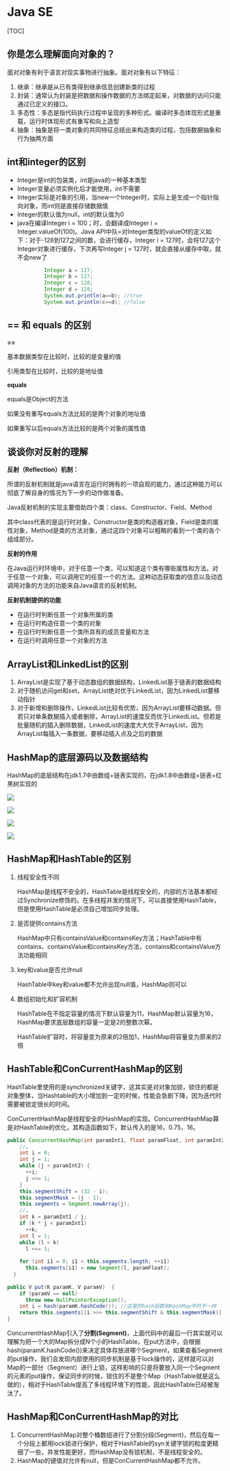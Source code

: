 # Java SE

[TOC]



## 你是怎么理解面向对象的？

面对对象有利于语言对现实事物进行抽象。面对对象有以下特征：

1. 继承：继承是从已有类得到继承信息创建新类的过程
2. 封装：通常认为封装是把数据和操作数据的方法绑定起来，对数据的访问只能通过已定义的接口。
3. 多态性：多态是指代码执行过程中呈现的多种形式。编译时多态体现形式是重载，运行时体现形式有重写和向上造型
4. 抽象：抽象是将一类对象的共同特征总结出来构造类的过程，包括数据抽象和行为抽两方面

## int和integer的区别

- Integer是int的包装类，int是java的一种基本类型
- Integer变量必须实例化后才能使用，int不需要
- Integer实际是对象的引用，当new一个Integer时，实际上是生成一个指针指向对象，而int则是直接存储数据值
- Integer的默认值为null，int的默认值为0
- java在编译Integer i = 100；时，会翻译成Integer i = Integer.valueOf(100)。Java API中队=对Integer类型的valueOf的定义如下：对于-128到127之间的数，会进行缓存，Integer i = 127时，会将127这个Integer对象进行缓存，下次再写Integer j = 127时，就会直接从缓存中取，就不会new了

```java
            Integer a = 127;  
	        Integer b = 127;  
	        Integer c = 128;  
	        Integer d = 128;  
	        System.out.println(a==b); //true  
	        System.out.println(c==d); //false  
```

## == 和 equals 的区别

**==**

基本数据类型在比较时，比较的是变量的值

引用类型在比较时，比较的是地址值

**equals**

equals是Object的方法

如果没有重写equals方法比较的是两个对象的地址值

如果重写以后equals方法比较的是两个对象的属性值

## 谈谈你对反射的理解

**反射（Reflection）机制：**

所谓的反射机制就是java语言在运行时拥有的一项自观的能力，通过这种能力可以彻底了解自身的情况为下一步的动作做准备。

Java反射机制的实现主要借助四个类：class、Constructor、Field、Method

其中class代表的是运行时对象，Constructor是类的构造器对象，Field是类的属性对象，Method是类的方法对象，通过这四个对象可以粗略的看到一个类的各个组成部分。

**反射的作用**

在Java运行时环境中，对于任意一个类，可以知道这个类有哪些属性和方法。对于任意一个对象，可以调用它的任意一个的方法。这种动态获取类的信息以及动态调用对象的方法的功能来自Java语言的反射机制。

**反射机制提供的功能**

- 在运行时判断任意一个对象所属的类
- 在运行时构造任意一个类的对象
- 在运行时判断任意一个类所具有的成员变量和方法
- 在运行时调用任意一个对象的方法

## ArrayList和LinkedList的区别

1. ArrayList是实现了基于动态数组的数据结构，LinkedList基于链表的数据结构
2. 对于随机访问get和set，ArrayList绝对优于LinkedList，因为LinkedList要移动指针
3. 对于新增和删除操作，LinkedList比较有优势，因为ArrayList要移动数据。但若只对单条数据插入或者删除，ArrayList的速度反而优于LinkedList。但若是批量随机的插入删除数据，LinkedList的速度大大优于ArrayList，因为ArrayList每插入一条数据，要移动插入点及之后的数据

## HashMap的底层源码以及数据结构

HashMap的底层结构在jdk1.7中由数组+链表实现的，在jdk1.8中由数组+链表+红黑树实现的

![](https://raw.githubusercontent.com/mao0824/pictureBed/master/img/20210828233707.png)

![](https://raw.githubusercontent.com/mao0824/pictureBed/master/img/20210828233717.png)

![](https://raw.githubusercontent.com/mao0824/pictureBed/master/img/20210828234023.png)

![](https://raw.githubusercontent.com/mao0824/pictureBed/master/img/20210828234031.png)

## HashMap和HashTable的区别

1. 线程安全性不同

   HashMap是线程不安全的，HashTable是线程安全的，内部的方法基本都经过Synchronize修饰的。在多线程并发的情况下，可以直接使用HashTable，但是使用HashTable是必须自己增加同步处理。

2. 是否提供contains方法

   HashMap中只有containsValue和containsKey方法；HashTable中有contains、containsValue和containsKey方法，contains和containsValue方法功能相同

3. key和value是否允许null

   HashTable中key和value都不允许出现null值，HashMap则可以

4. 数组初始化和扩容机制

   HashTable在不指定容量的情况下默认容量为11，HashMap默认容量为16，HashMap要求底层数组的容量一定是2的整数次幂。

   HashTable扩容时，将容量变为原来的2倍加1，HashMap将容量变为原来的2倍

##  HashTable和ConCurrentHashMap的区别

HashTable里使用的是synchronized关键字，这其实是对对象加锁，锁住的都是对象整体，当Hashtable的大小增加到一定的时候，性能会急剧下降，因为迭代时需要被锁定很长的时间。

ConCurrentHashMap是线程安全的HashMap的实现。ConcurrentHashMap算是对HashTable的优化，其构造函数如下，默认传入的是16，0.75，16。

```java
public ConcurrentHashMap(int paramInt1, float paramFloat, int paramInt2)  {    
    //…  
    int i = 0;    
    int j = 1;    
    while (j < paramInt2) {    
      ++i;    
      j <<= 1;    
    }    
    this.segmentShift = (32 - i);    
    this.segmentMask = (j - 1);    
    this.segments = Segment.newArray(j);    
    //…  
    int k = paramInt1 / j;    
    if (k * j < paramInt1)    
      ++k;    
    int l = 1;    
    while (l < k)    
      l <<= 1;    
    
    for (int i1 = 0; i1 < this.segments.length; ++i1)    
      this.segments[i1] = new Segment(l, paramFloat);    
  }    
  
public V put(K paramK, V paramV)  {    
    if (paramV == null)    
      throw new NullPointerException();    
    int i = hash(paramK.hashCode()); //这里的hash函数和HashMap中的不一样  
    return this.segments[(i >>> this.segmentShift & this.segmentMask)].put(paramK, i, paramV, false);    
}  
```

ConcurrentHashMap引入了**分割(Segment)**，上面代码中的最后一行其实就可以理解为把一个大的Map拆分成N个小的HashTable，在put方法中，会根据hash(paramK.hashCode())来决定具体存放进哪个Segment，如果查看Segment的put操作，我们会发现内部使用的同步机制是基于lock操作的，这样就可以对Map的一部分（Segment）进行上锁，这样影响的只是将要放入同一个Segment的元素的put操作，保证同步的时候，锁住的不是整个Map（HashTable就是这么做的），相对于HashTable提高了多线程环境下的性能，因此HashTable已经被淘汰了。

##  HashMap和ConCurrentHashMap的对比

1. ConcurrentHashMap对整个桶数组进行了分割分段(Segment)，然后在每一个分段上都用lock锁进行保护，相对于HashTable的syn关键字锁的粒度更精细了一些，并发性能更好，而HashMap没有锁机制，不是线程安全的。
2. HashMap的键值对允许有null，但是ConCurrentHashMap都不允许。